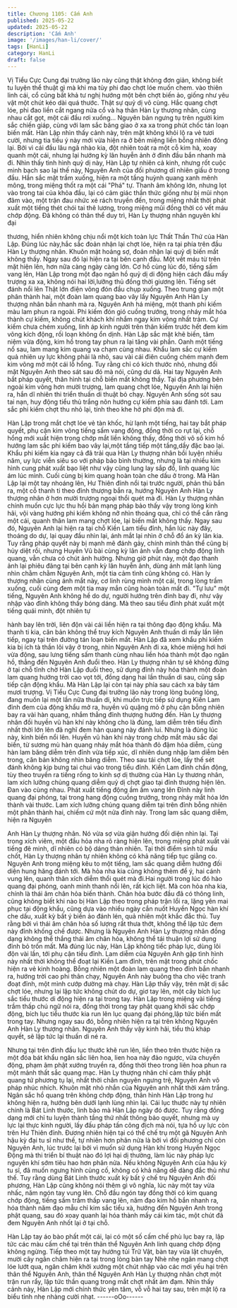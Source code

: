 ```yaml
---
title: Chương 1105: Cấm Anh
published: 2025-05-22
updated: 2025-05-22
description: 'Cấm Anh'
image: '/images/han-li/cover/'
tags: [HanLi]
category: HanLi
draft: false
---
```


Vị Tiểu Cực Cung đại trưởng lão này cũng thật không đơn giản,
không biết tu luyện thể thuật gì mà khi ma tủy phi đao chợt lóe
muốn chem. vào thiên linh cái, cổ cũng bất khả tư nghị hướng
một bên chợt biến ảo, giống như yêu vật một chút kéo dài quá
thước. Thật sự quỷ dị vô cùng.
Hắc quang chợt lóe, phi đao liền cắt ngang nửa cổ và hạ thân
Hàn Ly thượng nhân, cùng nhau cắt gọt, một cái đầu rơi xuống...
Nguyên bản ngưng tụ trên người kim sắc chiến giáp, cùng với
lam sắc băng giao ở xa xa trong phút chốc tán loạn biến mất.
Hàn Lập nhìn thấy cảnh này, trên mặt không khỏi lộ ra vẻ tươi
cười, nhưng tia tiếu ý này mới vừa hiện ra ở bên miệng liền bỗng
nhiên đông lại.
Bởi vì cái đầu lâu ngã nhào kia, đột nhiên toát ra một cỗ kim hà,
xoay quanh một cái, nhưng lại hướng kỳ lân huyễn ảnh ở đỉnh
đầu bắn nhanh mà đi.
Nhìn thấy tình hình quỷ dị này, Hàn Lập tự nhiên cả kinh, nhưng
rốt cuộc minh bạch sao lại thế này, Nguyên Anh của đối phương
dĩ nhiên giấu ở trong đầu.
Hắn sắc mặt trầm xuống, hiện ra một tầng huỳnh quang xanh
mênh mông, trong miệng thốt ra một cái "Phá" tự. Thanh âm
không lớn, nhưng lọt vào trong tai của khỏa đầu, lại có cảm giác
thần thức giống như bị mũi nhọn đâm vào, một trận đau nhức xé
rách truyền đến, trong miệng nhất thời phát xuất một tiếng thét
chói tai thê lương, trong miệng mũi đồng thời có vết máu chớp
động.
Đã không có thân thể duy trì, Hàn Ly thượng nhân nguyên khí đại

thương, hiển nhiên không chịu nổi một kích toàn lực Thất Thần
Thứ của Hàn Lập.
Đúng lúc này,hắc sắc đoản nhận lại chợt lóe, hiện ra tại phía trên
đầu Hàn Ly thượng nhân.
Khuôn mặt hoảng sợ, đoản nhận lại quỷ dị biến mất không thấy.
Ngay sau đó lại hiện ra tại bên cạnh đầu.
Một vết máu từ trên mặt hiện lên, hơn nữa càng ngày càng lớn.
Cơ hồ cùng lúc đó, tiếng sấm vang lên, Hàn Lập trong một đạo
ngân hồ quỷ dị di động hiện cách đầu mấy trượng xa xa, không
nói hai lời,lưỡng thủ đồng thời giương lên. Tiếng sét đánh nổi lên
Thật lớn điện võng đón đầu chụp xuống.
Theo trung gian một phân thành hai, một đoàn lam quang bao vây
lấy Nguyên Anh Hàn Ly thượng nhân bắn nhanh mà ra.
Nguyên Anh há miệng, một thanh phi kiếm màu lam phun ra
ngoài.
Phi kiếm đón gió cuồng trướng, trong nháy mắt hóa thành cự
kiếm, không chút khách khí nhắm ngay kim võng nhất trảm. Cự
kiếm chưa chém xuống, linh áp kinh người trên thân kiếm trước
hết đem kim võng kích động, rối loạn không ổn dịnh. Hàn Lập sắc
mặt khẽ biến, tâm niệm vừa động, kim hồ trong tay phun ra lại
tăng vài phần. Oanh một tiếng nổ sau, lam mang kim quang va
chạm cùng nhau. Khẩu lam sắc cự kiếm quả nhiên uy lực không
phải là nhỏ, sau vài cái điên cuồng chém mạnh đem kim võng mở
một cái lỗ hổng. Tuy rằng chỉ có kích thước nhỏ, nhưng đối mặt
Nguyên Anh theo sát sau đó mà nói, cũng dư dả. Hai tay Nguyên
Anh bắt pháp quyết, thân hình tại chỗ biến mất không thấy. Tại
địa phương bên ngoài kim võng hơn mười trượng, lam quang
chợt lóe, Nguyên Anh lại hiện ra, hắn dĩ nhiên thi triển thuấn di
thuật bỏ chạy. Nguyên Anh sống sót sau tai nạn, huy động tiểu
thủ trắng nõn hướng cự kiếm phía sau đánh tới.
Lam sắc phi kiếm chợt thu nhỏ lại, tính theo khe hở phi độn mà đi.

Hàn Lập trong mắt chợt lóe vẻ tàn khốc, hừ lạnh một tiếng, hai
tay bắt pháp quyết, phụ cận kim võng tiếng sấm vang động, đồng
thời co rụt lại, chỗ hổng mới xuất hiện trong chớp mắt liền không
thấy, đồng thời vô số kim hồ hướng lam sắc phi kiếm bao vây
lại,một tầng tiếp một tầng,dầy đặc bao lại.
Khẩu phi kiếm kia ngay cả đã trải qua Hàn Ly thượng nhân bồi
luyện nhiều năm, uy lực viễn siêu so với pháp bảo bình thường,
nhưng là tại nhiều kim hình cung phát xuất bạo liệt như vậy cũng
lung lay sắp đổ, linh quang lúc ám lúc minh. Cuối cùng bị kim
quang hoàn toàn che dấu ở trong.
Mà Hàn Lập lại một tay nhoáng lên, Hư Thiên đỉnh nổi tại trước
người, phản thủ bắn ra, một cỗ thanh ti theo đỉnh thượng bắn ra,
hướng Nguyên Anh Hàn Ly thượng nhân ở hơn mười trượng
ngoại thổi quét mà đi.
Hàn Ly thượng nhân chính muốn cực lực thu hồi bản mạng pháp
bảo thấy vậy trong lòng kinh hãi, vội vàng hướng phi kiếm không
nỡ nhìn thoáng qua, chỉ có thể cắn răng một cái, quanh thân lam
mang chợt lóe, lại biến mất không thấy.
Ngay sau đó, Nguyên Anh lại hiện ra tại chỗ Kiền Lam tiểu đỉnh,
hắn lúc này đây, thoáng do dự, lại quay đầu nhìn lại, ánh mắt lại
nhìn ở chỗ đồ án kỳ lân kia. Tuy rằng pháp quyết này bị mạnh mẽ
đánh gảy, chính mình thân thể cũng bị hủy diệt rồi, nhưng Huyền
Vũ bài cùng kỳ lân ảnh vẫn đang chớp động linh quang, vẫn chưa
có chút ảnh hưởng.
Nhưng giờ phút này, một đạo thanh ảnh lại phiêu đãng tại bên
cạnh kỳ lân huyễn ảnh, dùng ánh mắt lạnh lùng nhìn chằm chằm
Nguyên Anh, một tia cảm tình cũng không có. Hàn ly thượng
nhân cùng ánh mắt này, cơ linh rùng mình một cái, trong lòng
trầm xuống, cuối cùng đem một tia may mắn cũng hoàn toàn mất
đi.
"Tự lưu" một tiếng, Nguyên Anh không hề do dự, người hướng
trên đỉnh bay đi, như vậy nhập vào đỉnh không thấy bóng dáng.
Mà theo sau tiểu đỉnh phát xuất một tiếng quái minh, đột nhiên tự

hành bay lên trời, liên độn vài cái liền hiện ra tại thông đạo động
khẩu. Mà thanh ti kia, căn bản không thể truy kích Nguyên Anh
thuấn di mấy lần liên tiếp, ngay tại trên đường tán loạn biến mất.
Hàn Lập đã xem khẩu phi kiếm kia bị ích tà thần lôi vây ở trong,
nhìn Nguyên Anh đi xa, khóe miệng hơi hơi vừa động, sau lưng
tiếng sấm thanh cùng nhau liền hóa thành một đạo ngân hồ,
thẳng đến Nguyên Anh đuổi theo. Hàn Ly thượng nhân tự sẽ
không đứng ở tại chỗ tĩnh chờ Hàn Lập đuổi theo, sử dụng đỉnh
này hóa thành một đoàn lam quang hướng trời cao vọt tới, đồng
dạng hai lần thuấn di sau, cũng sắp tiếp cận động khẩu.
Mà Hàn Lập lại còn tại này phía sau cách xa bảy tám mươi
trượng.
Vị Tiểu Cực Cung đại trưởng lão này trong lòng buông lỏng, đang
muốn lại một lần nữa thuấn di, khi muốn trực tiếp sử dụng Kiền
Lam đỉnh đem của động khẩu mở ra, huyền vũ quặng mỏ ở phụ
cận bỗng nhiên bay ra vài hàn quang, nhắm thẳng đỉnh thượng
hướng đến.
Hàn Ly thượng nhân đối huyền vũ hàn khí này không cho là đúng,
lam diễm trên tiểu đỉnh nhất thời lớn lên đã nghĩ đem hàn quang
này đánh lui. Nhưng là đúng lúc này, kinh biến nổi lên.
Huyền vũ hàn khí này trong chớp mắt màu sắc đại biến, từ sương
mù hàn quang nháy mắt hóa thành đỏ đậm hỏa diễm, cùng hàn
lam băng diễm trên đỉnh vừa tiếp xúc, dĩ nhiên dung nhập lam
diễm bên trong, căn bản không nhìn băng diễm.
Theo sau tái chợt lóe, lấy thế sét đánh không kịp bưng tai chui
vào trong tiểu đỉnh. Kiền Lam đỉnh chấn động, tùy theo truyền ra
tiếng rống to kinh sợ dị thường của Hàn Ly thương nhân, lam xích
lưỡng chủng quang diễm quỷ dị chợt giao tại đỉnh thượng hiện
lên. Đan vào cùng nhau. Phát xuất tiếng động ầm ầm vang lên
Đỉnh này linh quang đại phóng, tại trong hang động cuồng trướng,
trong nháy mắt hóa lớn thành vài thước. Lam xích lưỡng chủng
quang diễm tại trên đỉnh bỗng nhiên một phân thành hai, chiếm
cứ một nửa đỉnh này. Trong lam sắc quang diễm, hiện ra Nguyên

Anh Hàn Ly thượng nhân. Nó vừa sợ vừa giận hướng đối diện
nhìn lại. Tại trong xích viêm, một đầu hỏa nha rõ ràng hiện lên,
trong miệng phát xuất vài tiếng đê minh, dĩ nhiên có bộ dáng thản
nhiên.
Tại thời điểm sinh tử mấu chốt, Hàn Ly thượng nhân tự nhiên
không có khả năng tiếp tục giằng co. Nguyên Anh trong miệng
kêu to một tiếng, lam sắc quang diễm hướng đối diện hung hăng
đánh tới. Mà hỏa nha kia cũng không thèm để ý, hai cánh vung
lên, quanh thân xích diễm thổi quét mà đi.Hai người trong lúc đó
hào quang đại phóng, oanh minh thanh nổi lên, rất kịch liệt. Mà
con hỏa nha kia, chính là thái âm chân hỏa biến thành.
Chân hỏa bước đầu đã có thông linh, cũng không biết khi nào bị
Hàn Lập theo trong pháp trận lổi ra, lặng yên mai phục tại động
khẩu, cũng dựa vào nhiều ngày cắn nuốt Huyền Ngọc hàn khí che
dấu, xuất kỳ bất ý biến ảo đánh lén, quả nhiên một khắc đắc thủ.
Tuy rằng bởi vì thái âm chân hỏa số lượng rất thưa thớt, không
thể lập tức đem này đỉnh khống chế được. Nhưng là Nguyên Anh
Hàn Ly thượng nhân đồng dạng không thể thắng thái âm chân
hỏa, không thể tái thuận lợi sử dụng đỉnh bỏ trốn mất.
Mà đúng lúc này, Hàn Lập không tiếc pháp lực, dùng lôi độn vài
lần, tới phụ cận tiểu đỉnh. Lam diễm của Nguyên Anh gặp tình
hình này nhất thời không thể đoạt lại Kiền Lam đỉnh, trên mặt
trong phút chốc hiện ra vẻ kinh hoàng.
Bỗng nhiên một đoàn lam quang theo đỉnh bắn nhanh ra, hướng
trời cao phi thân chạy, Nguyên Anh này buông tha cho việc tranh
đoạt đỉnh, một mình cướp đường mà chạy. Hàn Lập thấy vậy, trên
mặt dị sắc chợt lóe, nhưng lại lập tức không chút do dự, giơ tay
lên, một cây bích lục sắc tiểu thước di động hiện ra tại trong tay.
Hàn Lập trong miệng vài tiếng trầm thấp chú ngữ nói ra, đồng thời
trong tay phật quang khởi sắc chớp động, bích lục tiểu thước kia
run lên lục quang đại phóng,lập tức biến mất trong tay. Nhưng
ngay sau đó, bỗng nhiên hiện ra tại trên không Nguyên Anh Hàn
Ly thượng nhân. Nguyên Anh thấy vậy kinh hãi, tiểu thủ kháp
quyết, sẽ lập tức lại thuấn di né ra.

Nhưng tại trên đỉnh đầu lục thước khẽ run lên, liền theo trên
thước hiện ra một đóa bát khẩu ngân sắc liên hoa, lien hoa này
đảo ngược, vừa chuyển động, phạm âm phật xướng truyền ra,
đồng thời theo trong liên hoa phun ra một mảnh thất sắc quang
mạc.
Hàn Ly thượng nhân chỉ cảm thấy phật quang tứ phương tụ lại,
nhất thời chân nguyên ngưng trệ, Nguyên Anh vô pháp nhúc
nhích.
Khuôn mặt nhỏ nhắn của Nguyên anh nhất thời xám trắng.
Ngân sắc hồ quang trên không chớp động, thân hình Hàn Lập
trong hư không hiện ra, hướng bên dưới lạnh lùng nhìn lại.
Cái lục thước này tự nhiên chính là Bát Linh thước, linh bảo mà
Hàn Lập ngày đó được.
Tuy rằng đồng dạng mới chỉ tu luyện thành tầng thứ nhất thông
bảo quyết, nhưng mà uy lực lại thực kinh người, lấy đấu pháp tấn
công địch mà nói, tựa hồ uy lực còn trên Hư Thiên đỉnh.
Đương nhiên hiện tại có thể chế trụ một gã Nguyên Anh hậu kỳ
đại tu sĩ như thế, tự nhiên hơn phân nửa là bởi vì đối phương chỉ
còn Nguyên Anh, lúc trước lại bởi vì muốn sử dụng Hàn khí trong
Huyền Ngọc Động mà thi triển bí thuật nào đó lợi hại dị thường,
làm lúc này pháp lực nguyên khí sớm tiêu hao hơn phân nửa.
Nếu không Nguyên Anh của hậu kỳ tu sĩ, đã muốn ngưng hình
củng cố, không có khả năng dễ dàng đắc thủ như thế.
Tuy rằng dùng Bát Linh thước xuất kỳ bất ý chế trụ Nguyên Anh
đối phương, Hàn Lập cũng không nói thêm gì vô nghĩa, lúc này
một tay vừa nhấc, năm ngón tay vung lên.
Chỗ đầu ngón tay đồng thời có kim quang chớp động, tiếng sấm
trầm thấp vang lên, năm đạo kim hồ bắn nhanh ra, hóa thành năm
đạo mẫu chỉ kim sắc tiểu xà, hướng đến Nguyên Anh trong phật
quang, sau đó xoay quanh lại hóa thành mấy cái kim tác, một chút
đã đem Nguyên Anh nhốt lại ở tại chỗ.

Hàn Lập tay áo bào phất một cái, lại có một số cấm chế phù lục
bay ra, lập tức các màu cấm chế tại trên thân thể Nguyên Anh linh
quang chớp động không ngừng.
Tiếp theo một tay hướng túi Trữ Vật, bàn tay vừa lật chuyển,
mười cây ngân châm hiện ra tại trong lòng bàn tay
Nhè nhẹ ngân mang chợt lóe lướt qua, ngân châm khởi xướng
một chút nhập vào các mơi yếu hại trên thân thể Nguyên Anh,
thân thể Nguyên Anh Hàn Ly thượng nhân chợt một trận run rẩy,
lập tức thần quang trong mắt chợt nhất ảm đạm.
Nhìn thấy cảnh này, Hàn Lập mới chính thức yên tâm, vỗ vỗ hai
tay sau, trên mặt lộ ra biểu tình nhẹ nhàng cười nhạt.
------oOo------
